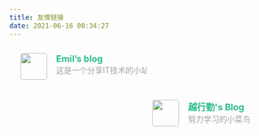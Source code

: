 ```yaml
---
title: 友情链接
date: 2021-06-16 00:34:27
---
```


<div class="post-body">
   <div id="links">
      <style>
         .links-content{
         margin-top:1rem;
         }
         .link-navigation::after {
         content: " ";
         display: block;
         clear: both;
         }
         .card {
         width: 45%;
         font-size: 1rem;
         padding: 10px 20px;
         border-radius: 4px;
         transition-duration: 0.15s;
         margin-bottom: 1rem;
         display:flex;
         }
         .card:nth-child(odd) {
         float: left;
         }
         .card:nth-child(even) {
         float: right;
         }
         .card:hover {
         transform: scale(1.1);
         box-shadow: 0 2px 6px 0 rgba(0, 0, 0, 0.12), 0 0 6px 0 rgba(0, 0, 0, 0.04);
         }
         .card a {
         border:none;
         }
         .card .ava {
         width: 3rem!important;
         height: 3rem!important;
         margin:0!important;
         margin-right: 1em!important;
         border-radius:4px;
         }
         .card .card-header {
         font-style: italic;
         overflow: hidden;
         width: 100%;
         }
         .card .card-header a {
         font-style: normal;
         color: #2bbc8a;
         font-weight: bold;
         text-decoration: none;
         }
         .card .card-header a:hover {
         color: #d480aa;
         text-decoration: none;
         }
         .card .card-header .info {
         font-style:normal;
         color:#a3a3a3;
         font-size:14px;
         min-width: 0;
         overflow: hidden;
         white-space: nowrap;
         }
      </style>
      <div class="links-content">
         <div class="link-navigation">
            <div class="card">
               <img class="ava" src="https://cdn.jsdelivr.net/gh/hvnobug/assets/common/avatar.png" />
               <div class="card-header">
                  <div>
                     <a href="https://blog.hvnobug.com/">Emil’s blog</a>
                  </div>
                  <div class="info">这是一个分享IT技术的小站。</div>
               </div>
            </div>
            <div class="card">
               <img class="ava" src="https://yingwiki.top/avatar" />
               <div class="card-header">
                  <div>
                     <a href="https://yingwiki.top">越行勤's Blog</a>
                  </div>
                  <div class="info">努力学习的小菜鸟</div>
               </div>
            </div>
         </div>
      </div>
   </div>
</div>